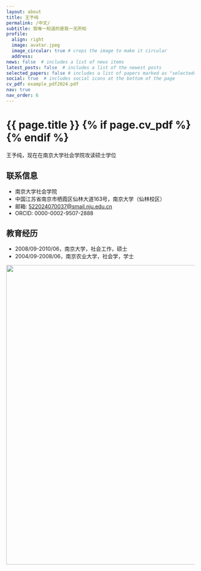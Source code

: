 ```yaml
---
layout: about
title: 王予纯
permalink: /中文/
subtitle: 我唯一知道的是我一无所知
profile:
  align: right
  image: avatar.jpeg
  image_circular: true # crops the image to make it circular
  address:
news: false  # includes a list of news items
latest_posts: false  # includes a list of the newest posts
selected_papers: false # includes a list of papers marked as "selected={true}"
social: true  # includes social icons at the bottom of the page
cv_pdf: example_pdf2024.pdf
nav: true
nav_order: 6
---
```



<h1 class="post-title">{{ page.title }} {% if page.cv_pdf %}<a href="{{ page.cv_pdf | prepend: 'assets/pdf/' | relative_url}}" target="_blank" rel="noopener noreferrer" class="float-right"><i class="fas fa-file-pdf"></i></a>{% endif %}</h1>


王予纯，现在在南京大学社会学院攻读硕士学位

## 联系信息
- 南京大学社会学院
- 中国江苏省南京市栖霞区仙林大道163号，南京大学（仙林校区）
- 邮箱: 522024070037@smail.nju.edu.cn
- ORCID: 0000-0002-9507-2888

## 教育经历
- 2008/09-2010/06，南京大学，社会工作，硕士
- 2004/09-2008/06，南京农业大学，社会学，学士





<a href="https://github.com/SocratesClub/SocratesClub.github.io/edit/master/_pages/%E4%B8%AD%E6%96%87.md">
  <img src="https://user-images.githubusercontent.com/543384/192227995-fdb3a693-2f68-4dc4-b9bd-06053066322f.png" width = "800" align="middle" />
</a>
